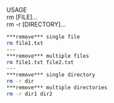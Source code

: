 USAGE <br>
rm [FILE]...<br>
rm -r [DIRECTORY]...
```bash
***remove*** single file 
rm file1.txt
---
***remove*** multiple files
rm file1.txt file2.txt
---
***remove*** single directory 
rm -r dir
***remove*** multiple directories
rm -r dir1 dir2
```
